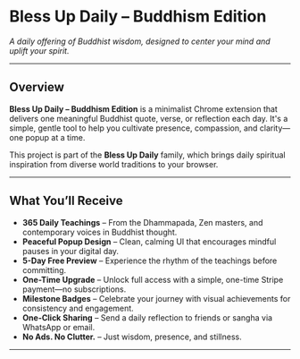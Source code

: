 # Bless Up Daily – Buddhism Edition 
*A daily offering of Buddhist wisdom, designed to center your mind and uplift your spirit.*

---

## Overview

**Bless Up Daily – Buddhism Edition** is a minimalist Chrome extension that delivers one meaningful Buddhist quote, verse, or reflection each day. It's a simple, gentle tool to help you cultivate presence, compassion, and clarity—one popup at a time.

This project is part of the **Bless Up Daily** family, which brings daily spiritual inspiration from diverse world traditions to your browser.

---

##  What You’ll Receive

- **365 Daily Teachings** – From the Dhammapada, Zen masters, and contemporary voices in Buddhist thought.
- **Peaceful Popup Design** – Clean, calming UI that encourages mindful pauses in your digital day.
- **5-Day Free Preview** – Experience the rhythm of the teachings before committing.
- **One-Time Upgrade** – Unlock full access with a simple, one-time Stripe payment—no subscriptions.
- **Milestone Badges** – Celebrate your journey with visual achievements for consistency and engagement.
- **One-Click Sharing** – Send a daily reflection to friends or sangha via WhatsApp or email.
- **No Ads. No Clutter.** – Just wisdom, presence, and stillness.

---

